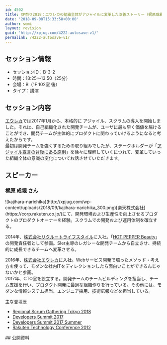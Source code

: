 ```yaml
---
id: 4502
title: XP祭り2018：エウレカの組織全体がアジャイルに変革した改善ストーリー（梶原成親さん）
date: '2018-09-08T15:33:58+00:00'
author: semi
layout: revision
guid: 'http://xpjug.com/4222-autosave-v1/'
permalink: /4222-autosave-v1/
---
```


## セッション情報

- セッションID：B-3-2
- 時間：13:25～13:50（25分）
- 会場：B（1F 102室 後）
- タイプ：講演

## セッション内容

[エウレカ](https://eure.jp/)では2017年1月から、本格的に アジャイル、スクラムの導入を開始しました。それは、自己組織化された開発チームが、ユーザに最も早く価値を届けることができ、開発チームが主体的にプロダクトに関わっていけるようになると考えたからです。  
最初は開発チームを強くするための取り組みでしたが、ステークホルダーが「[アジャイル宣言の背後にある原則](http://agilemanifesto.org/iso/ja/principles.html)」を徐々に理解していくにつれて、変革していった組織全体の意識の変化についてお話させていただきます。

## スピーカー

### 梶原 成親 さん

<div class="profile">![kajihara-narichika](http://xpjug.com/wp-content/uploads/2018/09/kajihara-narichika_300.png)[楽天株式会社](https://corp.rakuten.co.jp/)にて、開発環境および生産性を向上させるプロダクトのプロダクトオーナーを経験。スクラムでの開発および運用体制を確立する。

2014年、[株式会社リクルートライフスタイル](https://www.recruit-lifestyle.co.jp/)に入社。「[HOT PEPPER Beauty](https://beauty.hotpepper.jp/)」の開発責任者として参画。SIer主導のレガシーな開発チームから自立させ、持続的に成長できるチームへ変革させる。

2016年、[株式会社エウレカ](https://eure.jp/)に入社。Webサービス開発で培ったメソッド・考え方を使って、モダンな社内ITをディレクションしたら面白いことができるんじゃないかと参画。  
2017年、CTO室を設立する。開発チームのチームビルディングを担当し、チーム支援を行い、プロダクト開発に最適な組織作りを行っている。その他には、モダンな情報システム担当、エンジニア採用、技術広報などを担当している。

主な登壇歴

- [Regional Scrum Gathering Tokyo 2018](https://2018.scrumgatheringtokyo.org/)
- [Developers Summit 2017](https://event.shoeisha.jp/devsumi/20170216/)
- [Developers Summit 2017 Summer](https://event.shoeisha.jp/devsumi/20170728/)
- [Rakuten Technology Conference 2012](https://tech.rakuten.co.jp/rtc2012/)

</div>## 公開資料

<script async="" class="speakerdeck-embed" data-id="259b7d6c36ba4e769bb7086a0a15aa52" data-ratio="1.77777777777778" src="//speakerdeck.com/assets/embed.js"></script>